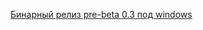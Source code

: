 [Бинарный релиз pre-beta 0.3 под windows](http://cowboyua.clan.su/dave_files_1/DD2_ME_v0.3pre_beta.zip)